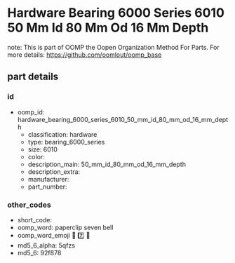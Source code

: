 # Hardware Bearing 6000 Series 6010 50 Mm Id 80 Mm Od 16 Mm Depth  

note: This is part of OOMP the Oopen Organization Method For Parts. For more details: https://github.com/oomlout/oomp_base

##  part details





### id
* oomp_id: hardware_bearing_6000_series_6010_50_mm_id_80_mm_od_16_mm_depth
  * classification: hardware
  * type: bearing_6000_series
  * size: 6010
  * color: 
  * description_main: 50_mm_id_80_mm_od_16_mm_depth
  * description_extra: 
  * manufacturer: 
  * part_number: 

### other_codes
* short_code: 
* oomp_word: paperclip seven bell
* oomp_word_emoji :paperclip: :seven: :bell:
* md5_6_alpha: 5qfzs
* md5_6: 92f878